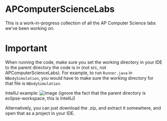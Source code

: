# APComputerScienceLabs
This is a work-in-progress collection of all the AP Computer Science labs we've been working on.

# Important
When running the code, make sure you set the working directory in your IDE to the parent directory the code is in (not src, not APComputerScienceLabs).
For example, to run `Runner.java` in `NBodySimulation`, you would have to make sure the working directory for that file is `NBodySimulation`.

IntelliJ example:
![image](https://user-images.githubusercontent.com/50345351/196859239-cb0a06af-3f5f-4931-9cd5-e5b43a681516.png)
(ignore the fact that the parent directory is eclipse-workspace, this is IntelliJ)

Alternatively, you can just download the .zip, and extract it somewhere, and open that as a project in your IDE. 
